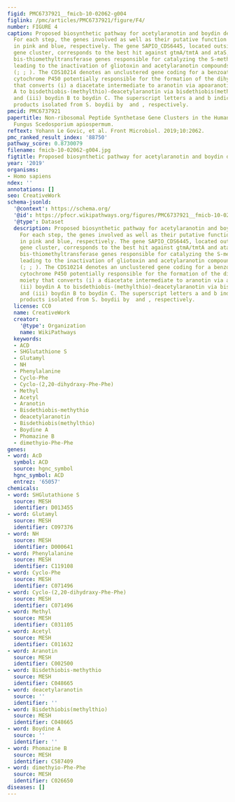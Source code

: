 ```yaml
---
figid: PMC6737921__fmicb-10-02062-g004
figlink: /pmc/articles/PMC6737921/figure/F4/
number: FIGURE 4
caption: Proposed biosynthetic pathway for acetylaranotin and boydin derivatives.
  For each step, the genes involved as well as their putative function are depicted
  in pink and blue, respectively. The gene SAPIO_CDS6445, located outside of ETP1828
  gene cluster, corresponds to the best hit against gtmA/tmtA and ataS, the major
  bis-thiomethyltransferase genes responsible for catalyzing the S-methylation step
  leading to the inactivation of gliotoxin and acetylaranotin compounds, respectively
  (; ; ). The CDS10214 denotes an unclustered gene coding for a benzoate para-hydroxylase
  cytochrome P450 potentially responsible for the formation of the dihydrooxepin moiety
  that converts (i) a diacetate intermediate to aranotin via apoaranotin, (ii) boydin
  A to bisdethiobis-(methylthio)-deacetylaranotin via bisdethiobis(methylthio)-deacetylapoaranotin,
  and (iii) boydin B to boydin C. The superscript letters a and b indicate the natural
  products isolated from S. boydii by  and , respectively.
pmcid: PMC6737921
papertitle: Non-ribosomal Peptide Synthetase Gene Clusters in the Human Pathogenic
  Fungus Scedosporium apiospermum.
reftext: Yohann Le Govic, et al. Front Microbiol. 2019;10:2062.
pmc_ranked_result_index: '88750'
pathway_score: 0.8730079
filename: fmicb-10-02062-g004.jpg
figtitle: Proposed biosynthetic pathway for acetylaranotin and boydin derivatives
year: '2019'
organisms:
- Homo sapiens
ndex: ''
annotations: []
seo: CreativeWork
schema-jsonld:
  '@context': https://schema.org/
  '@id': https://pfocr.wikipathways.org/figures/PMC6737921__fmicb-10-02062-g004.html
  '@type': Dataset
  description: Proposed biosynthetic pathway for acetylaranotin and boydin derivatives.
    For each step, the genes involved as well as their putative function are depicted
    in pink and blue, respectively. The gene SAPIO_CDS6445, located outside of ETP1828
    gene cluster, corresponds to the best hit against gtmA/tmtA and ataS, the major
    bis-thiomethyltransferase genes responsible for catalyzing the S-methylation step
    leading to the inactivation of gliotoxin and acetylaranotin compounds, respectively
    (; ; ). The CDS10214 denotes an unclustered gene coding for a benzoate para-hydroxylase
    cytochrome P450 potentially responsible for the formation of the dihydrooxepin
    moiety that converts (i) a diacetate intermediate to aranotin via apoaranotin,
    (ii) boydin A to bisdethiobis-(methylthio)-deacetylaranotin via bisdethiobis(methylthio)-deacetylapoaranotin,
    and (iii) boydin B to boydin C. The superscript letters a and b indicate the natural
    products isolated from S. boydii by  and , respectively.
  license: CC0
  name: CreativeWork
  creator:
    '@type': Organization
    name: WikiPathways
  keywords:
  - ACD
  - SHGlutathione S
  - Glutamyl
  - NH
  - Phenylalanine
  - Cyclo-Phe
  - Cyclo-(2,20-dihydraxy-Phe-Phe)
  - Methyl
  - Acetyl
  - Aranotin
  - Bisdethiobis-methythio
  - deacetylaranotin
  - Bisdethiobis(methylthio)
  - Boydine A
  - Phomazine B
  - dimethyio-Phe-Phe
genes:
- word: AcD
  symbol: ACD
  source: hgnc_symbol
  hgnc_symbol: ACD
  entrez: '65057'
chemicals:
- word: SHGlutathione S
  source: MESH
  identifier: D013455
- word: Glutamyl
  source: MESH
  identifier: C097376
- word: NH
  source: MESH
  identifier: D000641
- word: Phenylalanine
  source: MESH
  identifier: C119108
- word: Cyclo-Phe
  source: MESH
  identifier: C071496
- word: Cyclo-(2,20-dihydraxy-Phe-Phe)
  source: MESH
  identifier: C071496
- word: Methyl
  source: MESH
  identifier: C031105
- word: Acetyl
  source: MESH
  identifier: C011632
- word: Aranotin
  source: MESH
  identifier: C002500
- word: Bisdethiobis-methythio
  source: MESH
  identifier: C048665
- word: deacetylaranotin
  source: ''
  identifier: ''
- word: Bisdethiobis(methylthio)
  source: MESH
  identifier: C048665
- word: Boydine A
  source: ''
  identifier: ''
- word: Phomazine B
  source: MESH
  identifier: C587409
- word: dimethyio-Phe-Phe
  source: MESH
  identifier: C026650
diseases: []
---
```

